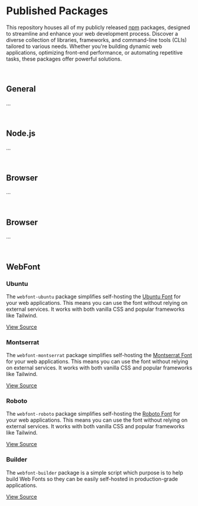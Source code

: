 # Published Packages

This repository houses all of my publicly released [npm](https://www.npmjs.com/) packages, designed to streamline and enhance your web development process. Discover a diverse collection of libraries, frameworks, and command-line tools (CLIs) tailored to various needs. Whether you're building dynamic web applications, optimizing front-end performance, or automating repetitive tasks, these packages offer powerful solutions.





<br/>

## General

...





<br/>

## Node.js

...





<br/>

## Browser

...





<br/>

## Browser

...





<br/>

## WebFont

### Ubuntu

The `webfont-ubuntu` package simplifies self-hosting the [Ubuntu Font](https://fonts.google.com/specimen/Ubuntu) for your web applications. This means you can use the font without relying on external services. It works with both vanilla CSS and popular frameworks like Tailwind.

[View Source](https://github.com/jesusgraterol/webfont-ubuntu)

### Montserrat

The `webfont-montserrat` package simplifies self-hosting the [Montserrat Font](https://fonts.google.com/specimen/Montserrat) for your web applications. This means you can use the font without relying on external services. It works with both vanilla CSS and popular frameworks like Tailwind.

[View Source](https://github.com/jesusgraterol/webfont-montserrat)


### Roboto

The `webfont-roboto` package simplifies self-hosting the [Roboto Font](https://fonts.google.com/specimen/Roboto) for your web applications. This means you can use the font without relying on external services. It works with both vanilla CSS and popular frameworks like Tailwind.

[View Source](https://github.com/jesusgraterol/webfont-roboto)


### Builder

The `webfont-builder` package is a simple script which purpose is to help build Web Fonts so they can be easily self-hosted in production-grade applications.

[View Source](https://github.com/jesusgraterol/webfont-builder)